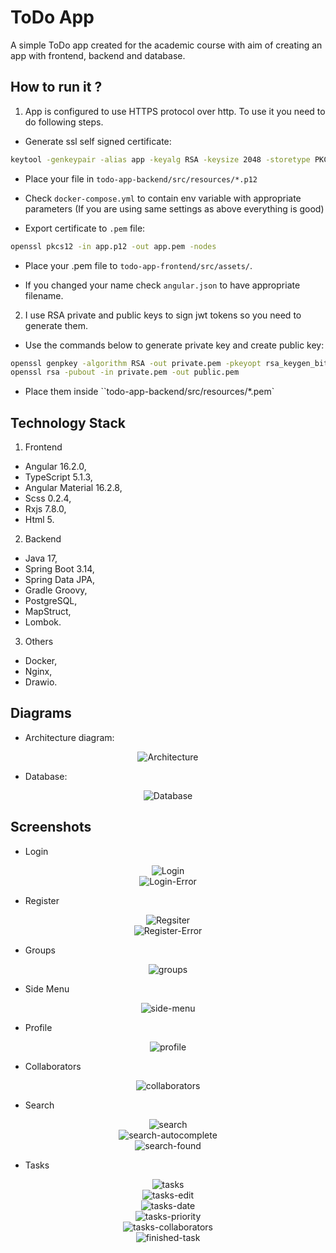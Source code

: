 # ToDo App

A simple ToDo app created for the academic course with aim of creating an app with frontend, backend and database.

## How to run it ?

1. App is configured to use HTTPS protocol over http. To use it you need to do following steps.

* Generate ssl self signed certificate:

```bash
keytool -genkeypair -alias app -keyalg RSA -keysize 2048 -storetype PKCS12 -keystore app.p12 -validity 3650 -storepass 25442A472D4B6150645367566B597033733676397924423F4528482B4D625165
```

* Place your file in `todo-app-backend/src/resources/*.p12`

* Check `docker-compose.yml` to contain env variable with appropriate parameters (If you are using same settings as above everything is good)

* Export certificate to `.pem` file:

```bash
openssl pkcs12 -in app.p12 -out app.pem -nodes
```

* Place your .pem file to `todo-app-frontend/src/assets/`.

* If you changed your name check `angular.json` to have appropriate filename.

2. I use RSA private and public keys to sign jwt tokens so you need to generate them.

* Use the commands below to generate private key and create public key:

```bash
openssl genpkey -algorithm RSA -out private.pem -pkeyopt rsa_keygen_bits:4096
openssl rsa -pubout -in private.pem -out public.pem
```

* Place them inside ``todo-app-backend/src/resources/*.pem`

## Technology Stack

1. Frontend
*	Angular 16.2.0,
*	TypeScript 5.1.3,
*	Angular Material 16.2.8,
*	Scss 0.2.4,
*	Rxjs 7.8.0,
*	Html 5.

2. Backend
*	Java 17,
*	Spring Boot 3.14,
*	Spring Data JPA,
*	Gradle Groovy,
*	PostgreSQL,
*	MapStruct,
*	Lombok.

3. Others
*	Docker,
*	Nginx,
*	Drawio.

## Diagrams

* Architecture diagram:

<div align="center">
    <img src="docs/architecture.drawio.png" alt="Architecture">
</div>

* Database:

<div align="center">
    <img src="docs/db.drawio.png" alt="Database">
</div>

## Screenshots

* Login

<div align="center">
    <img src="screenshots/login-correct.png" alt="Login">
</div>

<div align="center">
    <img src="screenshots/login-error.png" alt="Login-Error">
</div>

* Register

<div align="center">
    <img src="screenshots/register-correct.png" alt="Regsiter">
</div>

<div align="center">
    <img src="screenshots/register-error.png" alt="Register-Error">
</div>

* Groups

<div align="center">
    <img src="screenshots/groups.png" alt="groups">
</div>

* Side Menu

<div align="center">
    <img src="screenshots/side-menu.png" alt="side-menu">
</div>

* Profile

<div align="center">
    <img src="screenshots/profile.png" alt="profile">
</div>

* Collaborators

<div align="center">
    <img src="screenshots/collaborators.png" alt="collaborators">
</div>

* Search

<div align="center">
    <img src="screenshots/search.png" alt="search">
</div>

<div align="center">
    <img src="screenshots/search-autocomplete.png" alt="search-autocomplete">
</div>

<div align="center">
    <img src="screenshots/search-found.png" alt="search-found">
</div>

* Tasks

<div align="center">
    <img src="screenshots/tasks.png" alt="tasks">
</div>

<div align="center">
    <img src="screenshots/tasks-edit.png" alt="tasks-edit">
</div>

<div align="center">
    <img src="screenshots/tasks-date.png" alt="tasks-date">
</div>

<div align="center">
    <img src="screenshots/tasks-priority.png" alt="tasks-priority">
</div>

<div align="center">
    <img src="screenshots/tasks-collaborators.png" alt="tasks-collaborators">
</div>

<div align="center">
    <img src="screenshots/finished-task.png" alt="finished-task">
</div>

